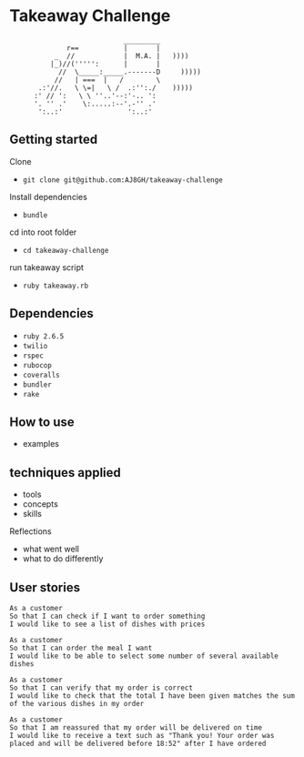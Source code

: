 # Takeaway Challenge

```
                            _________
              r==           |       |
           _  //            |  M.A. |   ))))
          |_)//(''''':      |       |
            //  \_____:_____.-------D     )))))
           //   | ===  |   /        \
       .:'//.   \ \=|   \ /  .:'':./    )))))
      :' // ':   \ \ ''..'--:'-.. ':
      '. '' .'    \:.....:--'.-'' .'
       ':..:'                ':..:'

 ```

## Getting started

Clone
- `git clone git@github.com:AJ8GH/takeaway-challenge`

Install dependencies
- `bundle`

cd into root folder
- `cd takeaway-challenge`

run takeaway script
- `ruby takeaway.rb`

## Dependencies

- `ruby 2.6.5`
- `twilio`
- `rspec`
- `rubocop`
- `coveralls`
- `bundler`
- `rake`

## How to use

- examples

## techniques applied

- tools
- concepts
- skills

Reflections

- what went well
- what to do differently

## User stories

```
As a customer
So that I can check if I want to order something
I would like to see a list of dishes with prices

As a customer
So that I can order the meal I want
I would like to be able to select some number of several available dishes

As a customer
So that I can verify that my order is correct
I would like to check that the total I have been given matches the sum of the various dishes in my order

As a customer
So that I am reassured that my order will be delivered on time
I would like to receive a text such as "Thank you! Your order was placed and will be delivered before 18:52" after I have ordered
```

